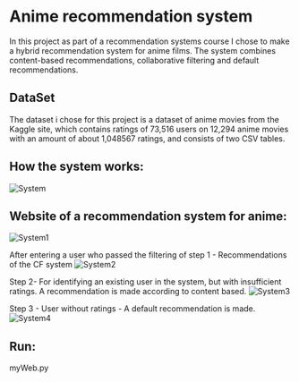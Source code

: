 # Anime recommendation system
In this project as part of a recommendation systems course I chose to make a hybrid recommendation system for anime films.
The system combines content-based recommendations, collaborative filtering and default recommendations.

## DataSet
The dataset i chose for this project is a dataset of anime movies from the Kaggle site, 
which contains ratings of 73,516 users on 12,294 anime movies with an amount of about 1,048567 ratings, and consists of two CSV tables.

## How the system works:
![System](https://user-images.githubusercontent.com/63209732/123109156-aae58d00-d443-11eb-87f8-d34efda04355.png)

## Website of a recommendation system for anime:
![System1](https://user-images.githubusercontent.com/63209732/123112703-99ea4b00-d446-11eb-81ed-3cf57cda6f0b.png)

After entering a user who passed the filtering of step 1 - Recommendations of the CF system
![System2](https://user-images.githubusercontent.com/63209732/123114499-09ad0580-d448-11eb-8fe9-a2c24109da9f.jpg)

Step 2- For identifying an existing user in the system, but with insufficient ratings. 
A recommendation is made according to content based.
![System3](https://user-images.githubusercontent.com/63209732/123116171-59400100-d449-11eb-817c-745e28a1a55d.jpg)

Step 3 - User without ratings - A default recommendation is made.
![System4](https://user-images.githubusercontent.com/63209732/123116631-bd62c500-d449-11eb-910c-10ecbaba3047.jpg)

## Run:
myWeb.py
